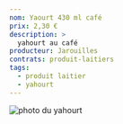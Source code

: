 ```yaml
---
nom: Yaourt 430 ml café
prix: 2,30 €
description: >
  yahourt au café
producteur: Jarouilles
contrats: produit-laitiers
tags: 
  - produit laitier
  - yahourt
---
```


![photo du yahourt](./media/yahourt.jpg)